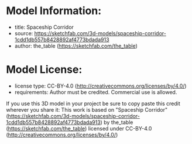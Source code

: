 # Model Information:
* title:	Spaceship Corridor
* source:	https://sketchfab.com/3d-models/spaceship-corridor-1cdd1db557b8428892af4773bdada913
* author:	the_table (https://sketchfab.com/the_table)

# Model License:
* license type:	CC-BY-4.0 (http://creativecommons.org/licenses/by/4.0/)
* requirements:	Author must be credited. Commercial use is allowed.

If you use this 3D model in your project be sure to copy paste this credit wherever you share it:
This work is based on "Spaceship Corridor" (https://sketchfab.com/3d-models/spaceship-corridor-1cdd1db557b8428892af4773bdada913) by the_table (https://sketchfab.com/the_table) licensed under CC-BY-4.0 (http://creativecommons.org/licenses/by/4.0/)